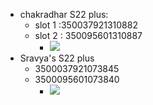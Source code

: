- chakradhar S22 plus: 
	- slot 1 :350037921310882
	- slot 2 : 350095601310887
		- ![](https://i.imgur.com/j6nslOx.jpeg)
- Sravya's S22 plus
	- 3500037921073845
	- 3500095601073840
		- ![](https://i.imgur.com/P6WU1a9.jpeg)
